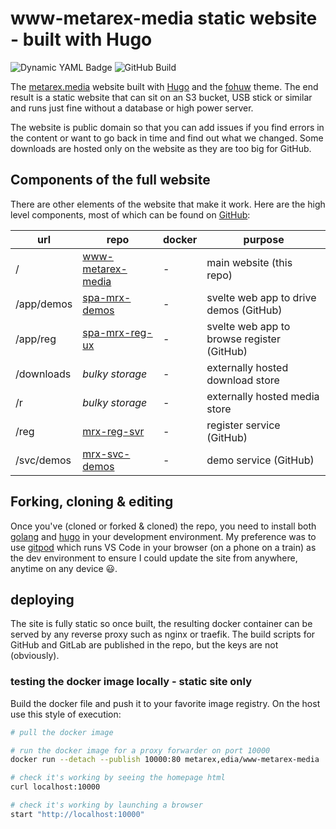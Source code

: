 # www-metarex-media static website - built with Hugo

![Dynamic YAML Badge](https://img.shields.io/badge/dynamic/yaml?url=https%3A%2F%2Fraw.githubusercontent.com%2Fmetarex-media%2Fwww-metarex-media%2Fmain%2Fdata%2Fhistory.yaml&query=%24.history%5B0%5D.version&logo=github&label=www-metarex-media&labelColor=4F702A)
![GitHub Build](https://img.shields.io/github/actions/workflow/status/mrmxf/mm-www-metarex-media/hugo-build-container?branch=main&labelColor=4F702A)

The [metarex.media] website built with [Hugo] and the [fohuw] theme. The end
result is a static website that can sit on an S3 bucket, USB stick or similar
and runs just fine without a database or high power server.

The website is public domain so that you can add issues if you find errors in
the content or want to go back in time and find out what we changed. Some
downloads are hosted only on the website as they are too big for GitHub.

## Components of the full website

There are other elements of the website that make it work. Here are the high
level components, most of which can be found on
[GitHub](https://github.com/metarex-media/?repositories):

|  url       | repo                    | docker  | purpose                                     |
|------------|-------------------------|---------|---------------------------------------------|
| /          | [www-metarex-media][ww] |   -     | main website (this repo)                    |
| /app/demos | [spa-mrx-demos][de]     |   -     | svelte web app to drive demos (GitHub)      |
| /app/reg   | [spa-mrx-reg-ux][rg]    |   -     | svelte web app to browse register  (GitHub) |
| /downloads | _bulky storage_         |   -     | externally hosted download store            |
| /r         | _bulky storage_         |   -     | externally hosted media store               |
| /reg       | [mrx-reg-svr][rs]       |   -     | register service (GitHub)                   |
| /svc/demos | [mrx-svc-demos][ds]     |   -     | demo service (GitHub)                       |


## Forking, cloning & editing

Once you've (cloned or forked & cloned) the repo, you need to install both
[golang] and [hugo] in your development environment. My preference was to use
[gitpod] which runs VS Code in your browser (on a phone on a train) as the dev
environment to ensure I could update the site from anywhere, anytime on any
device 😃.

[gitpod]:            https://www.gitpod.io/
[golang]:            https://go.dev/doc/install
[Hugo]:              https://gohugo.io/installation/
[metarex.media]:     https://metarex.media
[fohuw]:             https://github.com/mrmxf/fohuw
[ww]:                https://github.com/metarex-media/www-metarex-media
[de]:                https://github.com/metarex-media/spa-mrx-demos
[ds]:                https://gitlab.com/mm-eng/mrx-elt-first-demo
[rg]:                https://github.com/metarex-media/spa-mrx-reg-ux
[rs]:                https://gitlab.com/mm-eng/glmrx-svr-dev

## deploying

The site is fully static so once built, the resulting docker container can
be served by any reverse proxy such as nginx or traefik. The build scripts for
GitHub and GitLab are published in the repo, but the keys are not (obviously).

### testing the docker image locally - static site only

Build the docker file and push it to your favorite image registry. On the host
use this style of execution:

```sh
# pull the docker image

# run the docker image for a proxy forwarder on port 10000
docker run --detach --publish 10000:80 metarex,edia/www-metarex-media

# check it's working by seeing the homepage html
curl localhost:10000

# check it's working by launching a browser
start "http://localhost:10000"
```
